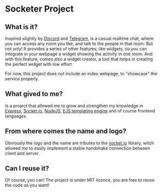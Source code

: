 # Socketer Project

## What is it?
Inspired slightly by [Discord][discord] and [Telegram][telegram], is a casual realtime chat, where you can access any room you like, and talk to the people in that room.
But not only! It provides a series of other features, like widgets, so you can integrate in your webpage a widget showing the activity in one room.
And with this feature, comes also a widget creator, a tool that helps in creating the perfect widget with low effort.

For now, this project does not include an index webpage, to "showcase" the service properly.

## What gived to me?
Is a project that allowed me to grow and strengthen my knowledge in [Express][express], [Socket.io][socket.io], [NodeJS][node.js], [EJS templating engine][ejs] and of course frontend languages.

## From where comes the name and logo?
Obviously the logo and the name are tributes to the [socket.io][socket.io] library, witch allowed me to easily implement a stable handshake connection between client and server.

## Can I reuse it?
Of course, you can! The project is under MIT licence, you are free to reuse the code as you want!

[discord]: https://discord.com/
[telegram]: https://telegram.org/
[express]: https://expressjs.com/
[socket.io]: https://socket.io/
[node.js]: https://nodejs.org/it/
[ejs]: https://ejs.co/
